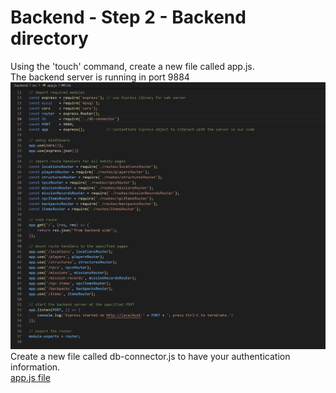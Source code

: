 # Backend - Step 2 - Backend directory
Using the 'touch' command, create a new file called app.js. <br>
The backend server is running in port 9884 <br>
![app.js file](https://github.com/scott5Tots/react-starter-app/blob/main/Step%202/assets/Appjs.jpg)
Create a new file called db-connector.js to have your authentication information. <br>
[app.js file](https://github.com/scott5Tots/react-starter-app/blob/main/Step%202/assets/db-connector.js.png)

